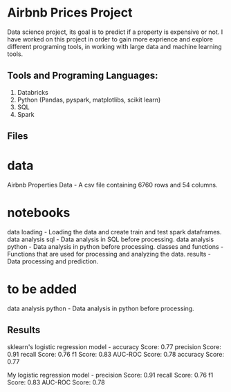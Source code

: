 # Airbnb Prices Project
Data science project, its goal is to predict if a property is expensive or not.
I have worked on this project in order to gain more exprience and explore different programing tools, in working with large data and machine learning tools.

## Tools and Programing Languages:
1. Databricks
2. Python (Pandas, pyspark, matplotlibs, scikit learn)
3. SQL
4. Spark

## Files

# data
Airbnb Properties Data  - A csv file containing 6760 rows and 54 columns.

# notebooks
data loading - Loading the data and create train and test spark dataframes.
data analysis sql - Data analysis in SQL before processing.
data analysis python - Data analysis in python before processing.
classes and functions - Functions that are used for processing and analyzing the data.
results - Data processing and prediction.

# to be added
data analysis python - Data analysis in python before processing.

## Results
sklearn's logistic regression model - accuracy Score: 0.77
                                      precision Score: 0.91
                                      recall Score: 0.76
                                      f1 Score: 0.83
                                      AUC-ROC Score: 0.78
                                      accuracy Score: 0.77
                                      
My logistic regression model -        precision Score: 0.91
                                      recall Score: 0.76
                                      f1 Score: 0.83
                                      AUC-ROC Score: 0.78

